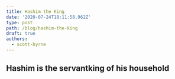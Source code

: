 ```yaml
---
title: Hashim the King
date: '2020-07-24T18:11:58.962Z'
type: post
path: /blog/hashim-the-king
draft: true
authors:
  - scott-byrne
---
```

## Hashim is the servantking of his household